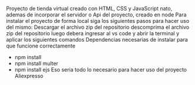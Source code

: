 Proyecto de tienda virtual creado con HTML, CSS y JavaScript nato, ademas de incorporar el servidor o Api del proyecto, creado en node
Para instalar el proyecto de forma local siga los siguientes pasos para hacer uso del mismo:
Descargar el archivo zip del repositorio
descomprima el archivo zip del repositorio
luego debera ingresar al vs code y abrir la terminal y aplicar los siguientes comandos
Dependencias necesarias de instalar para que funcione correctamente 
-	npm install
-	npm install multer
-	npm install ejs
Eso seria todo lo necesario para hacer uso del proyecto Aliexpresso
